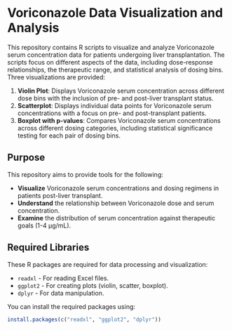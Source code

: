 # Voriconazole Data Visualization and Analysis

This repository contains R scripts to visualize and analyze Voriconazole serum concentration data for patients undergoing liver transplantation. The scripts focus on different aspects of the data, including dose-response relationships, the therapeutic range, and statistical analysis of dosing bins. Three visualizations are provided:

1. **Violin Plot**: Displays Voriconazole serum concentration across different dose bins with the inclusion of pre- and post-liver transplant status.
2. **Scatterplot**: Displays individual data points for Voriconazole serum concentrations with a focus on pre- and post-transplant patients.
3. **Boxplot with p-values**: Compares Voriconazole serum concentrations across different dosing categories, including statistical significance testing for each pair of dosing bins.

## Purpose

This repository aims to provide tools for the following:
- **Visualize** Voriconazole serum concentrations and dosing regimens in patients post-liver transplant.
- **Understand** the relationship between Voriconazole dose and serum concentration.
- **Examine** the distribution of serum concentration against therapeutic goals (1-4 µg/mL).

## Required Libraries

These R packages are required for data processing and visualization:

- `readxl` - For reading Excel files.
- `ggplot2` - For creating plots (violin, scatter, boxplot).
- `dplyr` - For data manipulation.

You can install the required packages using:

```r
install.packages(c("readxl", "ggplot2", "dplyr"))
